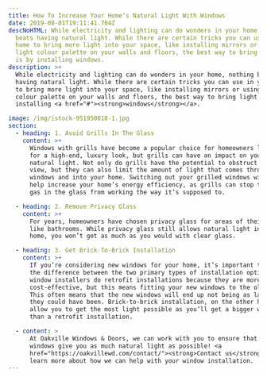 ```yaml
---
title: How To Increase Your Home’s Natural Light With Windows
date: 2019-08-01T19:11:41.704Z
descNoHTML: While electricity and lighting can do wonders in your home, nothing
  beats having natural light. While there are certain tricks you can use in your
  home to bring more light into your space, like installing mirrors or using a
  light colour palette on your walls and floors, the best way to bring light in
  is by installing windows.
description: >+
  While electricity and lighting can do wonders in your home, nothing beats
  having natural light. While there are certain tricks you can use in your home
  to bring more light into your space, like installing mirrors or using a light
  colour palette on your walls and floors, the best way to bring light in is by
  installing <a href="#"><strong>windows</strong></a>.

image: /img/istock-951950818-1.jpg
section:
  - heading: 1. Avoid Grills In The Glass
    content: >+
      Windows with grills have become a popular choice for homeowners looking
      for a high-end, luxury look, but grills can have an impact on your home’s
      natural light. Not only do grills have the potential to obstruct your
      view, but they can also limit the amount of light that comes through your
      windows and into your home. Switching out your grilled windows will also
      help increase your home’s energy efficiency, as grills can stop the argon
      gas in the glass from working the way it’s supposed to.

  - heading: 2. Remove Privacy Glass
    content: >+
      For years, homeowners have chosen privacy glass for areas of their homes
      like bathrooms. While privacy glass still allows natural light into your
      home, you won’t get as much as you would with clear glass.

  - heading: 3. Get Brick-To-Brick Installation
    content: >+
      If you’re considering new windows for your home, it’s important to know
      the difference between the two primary types of installation options. Many
      window installers do retrofit installations because they are more
      cost-effective, but this means fitting your new windows to the old frames.
      This often means that the new windows will end up not being as large as
      they could have been. Brick-to-brick installation, on the other hand, will
      allow you to get the most light possible as you’ll get a bigger window
      than a retrofit installation.

  - content: >
      At Oakville Windows & Doors, we can work with you to ensure that your new
      windows give you as much natural light as possible! <a
      href="https://oakvillewd.com/contact/"><strong>Contact us</strong></a> to
      learn more about how we can help with your window installation.
---
```

